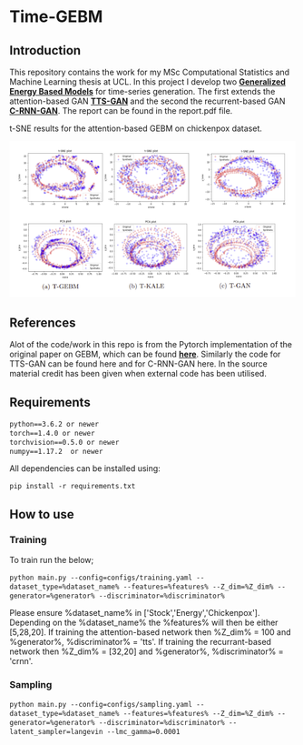 # Time-GEBM

## Introduction

This repository contains the work for my MSc Computational Statistics and Machine Learning thesis at UCL. In this project I develop two [**Generalized Energy Based Models**](https://arxiv.org/abs/2003.05033) for time-series generation. The first extends the attention-based GAN [**TTS-GAN**](https://arxiv.org/abs/2202.02691) and the second the recurrent-based GAN [**C-RNN-GAN**](https://arxiv.org/abs/1611.09904). The report can be found in the report.pdf file. 

t-SNE results for the attention-based GEBM on chickenpox dataset.

![Chickenpox](T_GEBM_chickenpox_data.PNG)

## References

Alot of the code/work in this repo is from the Pytorch implementation of the original paper on GEBM, which can be found [**here**](https://github.com/MichaelArbel/GeneralizedEBM). Similarly the code for TTS-GAN can be found here and for C-RNN-GAN here. In the source material credit has been given when external code has been utilised.


## Requirements

```
python==3.6.2 or newer
torch==1.4.0 or newer
torchvision==0.5.0 or newer
numpy==1.17.2  or newer
```

All dependencies can be installed using:

```
pip install -r requirements.txt
```


## How to use


### Training

To train run the below; 

```
python main.py --config=configs/training.yaml --dataset_type=%dataset_name% --features=%features% --Z_dim=%Z_dim% --generator=%generator% --discriminator=%discriminator%
```

Please ensure %dataset_name% in ['Stock','Energy','Chickenpox']. Depending on the %dataset_name% the %features% will then be either [5,28,20]. If training the attention-based network then %Z_dim% = 100 and %generator%, %discriminator% = 'tts'. If training the recurrant-based network then %Z_dim% = [32,20] and %generator%, %discriminator% = 'crnn'.

### Sampling

```
python main.py --config=configs/sampling.yaml --dataset_type=%dataset_name% --features=%features% --Z_dim=%Z_dim% --generator=%generator% --discriminator=%discriminator% --latent_sampler=langevin --lmc_gamma=0.0001


